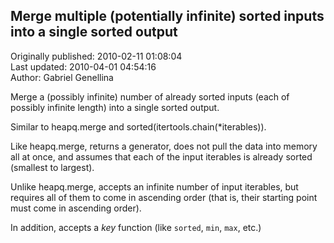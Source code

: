 ## Merge multiple (potentially infinite) sorted inputs into a single sorted output  
Originally published: 2010-02-11 01:08:04  
Last updated: 2010-04-01 04:54:16  
Author: Gabriel Genellina  
  
Merge a (possibly infinite) number of already sorted inputs (each of possibly infinite length) into a single sorted output.

Similar to heapq.merge and sorted(itertools.chain(*iterables)).

Like heapq.merge, returns a generator, does not pull the data into memory all at once, and assumes that each of the input iterables is already sorted (smallest to largest).

Unlike heapq.merge, accepts an infinite number of input iterables, but requires all of them to come in ascending order (that is, their starting point must come in ascending order).

In addition, accepts a *key* function (like `sorted`, `min`, `max`, etc.)
